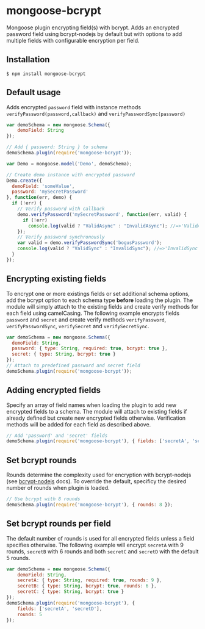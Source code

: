# mongoose-bcrypt #

Mongoose plugin encrypting field(s) with bcrypt. Adds an encrypted password field using bcrypt-nodejs by default but with options to add multiple fields with configurable encryption per field.  

## Installation ##

```
$ npm install mongoose-bcrypt
```

## Default usage ##
Adds encrypted `password` field with instance methods `verifyPassword(password,callback)` and `verifyPasswordSync(password)`

```javascript
var demoSchema = new mongoose.Schema({
    demoField: String
});

// Add { password: String } to schema
demoSchema.plugin(require('mongoose-bcrypt'));

var Demo = mongoose.model('Demo', demoSchema);

// Create demo instance with encrypted password
Demo.create({
  demoField: 'someValue',
  password: 'mySecretPassword'
}, function(err, demo) {
  if (!err) {
    // Verify password with callback
    demo.verifyPassword('mySecretPassword', function(err, valid) {
      if (!err)
        console.log(valid ? "ValidAsync" : "InvalidAsync"); //=>'ValidAsync'
    });
    // Verify password synchronously
    var valid = demo.verifyPasswordSync('bogusPassword');
    console.log(valid ? "ValidSync" : "InvalidSync"); //=>'InvalidSync' 
  }
});
```
## Encrypting existing fields ##
To encrypt one or more existings fields or set additional schema options, add the bcrypt option to each schema type **before** loading the plugin. The module will simply attach to the existing fields and create verify methods for each field using camelCasing. The following example encrypts fields `password` and `secret` and create verify methods `verifyPassword`, `verifyPasswordSync`, `verifySecret` and `verifySecretSync`.
```javascript
var demoSchema = new mongoose.Schema({
  demoField: String,
  password: { type: String, required: true, bcrypt: true },
  secret: { type: String, bcrypt: true }
});
// Attach to predefined password and secret field
demoSchema.plugin(require('mongoose-bcrypt'));
```
## Adding encrypted fields ##
Specify an array of field names when loading the plugin to add new encrypted fields to a schema. The module will attach to existing fields if already defined but create new encrypted fields otherwise. Verification methods will be added for each field as described above. 
```javascript
// Add 'password' and 'secret' fields
demoSchema.plugin(require('mongoose-bcrypt'), { fields: ['secretA', 'secretB'] });
```
## Set bcrypt rounds ##
Rounds determine the complexity used for encryption with bcrypt-nodejs (see [bcrypt-nodejs](https://www.npmjs.org/package/bcrypt-nodejs "bcrypt-nodejs") docs). To override the default, specificy the desired number of rounds when plugin is loaded.
```javascript
// Use bcrypt with 8 rounds
demoSchema.plugin(require('mongoose-bcrypt'), { rounds: 8 });
```
## Set bcrypt rounds per field ##
The default number of rounds is used for all encrypted fields unless a field specifies otherwise. The following example will encrypt `secretA` with 9 rounds, `secretB` with 6 rounds and both `secretC` and `secretD` with the default 5 rounds.
```javascript
var demoSchema = new mongoose.Schema({
    demoField: String,
	secretA: { type: String, required: true, rounds: 9 },
	secretB: { type: String, bcrypt: true, rounds: 6 },
	secretC: { type: String, bcrypt: true }
});
demoSchema.plugin(require('mongoose-bcrypt'), { 
	fields: ['secretA', 'secretD'], 
	rounds: 5 
});
```
